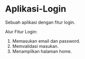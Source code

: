 # Aplikasi-Login
Sebuah aplikasi dengan fitur login.

Alur Fitur Login:
1. Memasukan email dan password.
2. Memvalidasi masukan.
3. Menampilkan halaman home.

